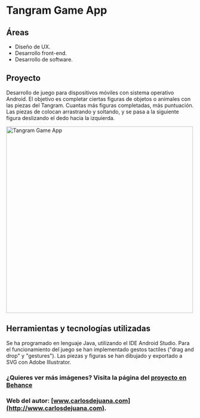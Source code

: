 # Tangram Game App

## Áreas
- Diseño de UX.
- Desarrollo front-end.
- Desarrollo de software.

## Proyecto
Desarrollo de juego para dispositivos móviles con sistema operativo Android.
El objetivo es completar ciertas figuras de objetos o animales con las piezas del Tangram.
Cuantas más figuras completadas, más puntuación.
Las piezas de colocan arrastrando y soltando, y se pasa a la siguiente figura deslizando el dedo hacia la izquierda.

<img src="https://mir-s3-cdn-cf.behance.net/project_modules/max_1200/59a19f94107761.5e7c86c283e19.jpg" alt="Tangram Game App" width="500">

## Herramientas y tecnologías utilizadas
Se ha programado en lenguaje Java, utilizando el IDE Android Studio.
Para el funcionamiento del juego se han implementado gestos tactiles ("drag and drop" y "gestures").
Las piezas y figuras se han dibujado y exportado a SVG con Adobe Illustrator.

### ¿Quieres ver más imágenes? Visita la página del [proyecto en Behance](https://www.behance.net/gallery/94107761/Tangram-App)
### Web del autor: [www.carlosdejuana.com](http://www.carlosdejuana.com).
